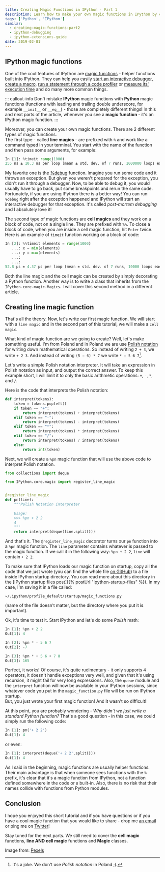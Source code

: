```yaml
---
title: Creating Magic Functions in IPython - Part 1
description: Learn how to make your own magic functions in IPython by creating a line magic function.
tags: ['Python', 'IPython']
similar:
  - creating-magic-functions-part2
  - ipython-debugging
  - ipython-extensions-guide
date: 2019-02-01
---
```


## IPython magic functions

One of the cool features of IPython are [magic functions](https://ipython.readthedocs.io/en/stable/interactive/magics.html) - helper functions built into IPython. They can help you easily [start an interactive debugger](https://ipython.readthedocs.io/en/stable/interactive/magics.html#magic-debug), [create a macro](https://ipython.readthedocs.io/en/stable/interactive/magics.html#magic-save), [run a statement through a code profiler](https://ipython.readthedocs.io/en/stable/interactive/magics.html#magic-prun) or [measure its' execution time](https://ipython.readthedocs.io/en/stable/interactive/magics.html#magic-timeit) and do many more common things.

::: callout-info
Don't mistake **IPython** magic functions with **Python** magic functions (functions with leading and trailing double underscore, for example `__init__` or `__eq__`) - those are completely different things! In this and next parts of the article, whenever you see a **magic function** - it's an IPython magic function.
:::

Moreover, you can create your own magic functions. There are 2 different types of magic functions.  
The first type - called **line magics** - are prefixed with `%` and work like a command typed in your terminal. You start with the name of the function and then pass some arguments, for example:

```python
In [1]: %timeit range(1000)
255 ns ± 10.3 ns per loop (mean ± std. dev. of 7 runs, 1000000 loops each)
```

My favorite one is the [%debug](https://ipython.readthedocs.io/en/stable/interactive/magics.html#magic-debug) function. Imagine you run some code and it throws an exception. But given you weren't prepared for the exception, you didn't run it through a debugger. Now, to be able to debug it, you would usually have to go back, put some breakpoints and rerun the same code. Fortunately, if you are using IPython there is a better way! You can run `%debug` right after the exception happened and IPython will start an interactive debugger for that exception. It's called *post-mortem debugging* and I absolutely love it!

The second type of magic functions are **cell magics** and they work on a block of code, not on a single line. They are prefixed with `%%`. To close a block of code, when you are inside a cell magic function, hit `Enter` twice. Here is an example of `timeit` function working on a block of code:

```python
In [2]: %%timeit elements = range(1000)
   ...: x = min(elements)
   ...: y = max(elements)
   ...:
   ...:
52.8 µs ± 4.37 µs per loop (mean ± std. dev. of 7 runs, 10000 loops each)
```

Both the line magic and the cell magic can be created by simply decorating a Python function. Another way is to write a class that inherits from the `IPython.core.magic.Magics`. I will cover this second method in a different article.

## Creating line magic function

That's all the theory. Now, let's write our first magic function. We will start with a `line magic` and in the second part of this tutorial, we will make a `cell magic`.

What kind of magic function are we going to create? Well, let's make something useful. I'm from Poland and in Poland we are use [Polish notation](https://en.wikipedia.org/wiki/Polish_notation) for writing down mathematical operations. So instead of writing `2 + 3`, we write `+ 2 3`. And instead of writing `(5 − 6) * 7` we write `* − 5 6 7`[^1].

Let's write a simple Polish notation interpreter. It will take an expression in Polish notation as input, and output the correct answer. To keep this example short, I will limit it to only the basic arithmetic operations: `+`, `-`, `*`, and `/`.

Here is the code that interprets the Polish notation:

```python
def interpret(tokens):
    token = tokens.popleft()
    if token == "+":
        return interpret(tokens) + interpret(tokens)
    elif token == "-":
        return interpret(tokens) - interpret(tokens)
    elif token == "*":
        return interpret(tokens) * interpret(tokens)
    elif token == "/":
        return interpret(tokens) / interpret(tokens)
    else:
        return int(token)
```

Next, we will create a `%pn` magic function that will use the above code to interpret Polish notation. 

```python
from collections import deque

from IPython.core.magic import register_line_magic


@register_line_magic
def pn(line):
    """Polish Notation interpreter
    
    Usage:
    >>> %pn + 2 2
    4
    """
    return interpret(deque(line.split()))
```

And that's it. The `@register_line_magic` decorator turns our `pn` function into a `%pn` magic function. The `line` parameter contains whatever is passed to the magic function. If we call it in the following way: `%pn + 2 2`, `line` will contain `+ 2 2`.

To make sure that IPython loads our magic function on startup, copy all the code that we just wrote (you can find the whole file [on GitHub](https://github.com/switowski/blog-resources/blob/master/ipython-magic-functions/magic_functions.py)) to a file inside IPython startup directory. You can read more about this directory in the [IPython startup files post]({% postUrl "ipython-startup-files" %}). In my case, I'm saving it in a file called:

```shell
~/.ipython/profile_default/startup/magic_functions.py
```

(name of the file doesn't matter, but the directory where you put it is important).

Ok, it's time to test it. Start IPython and let's do some *Polish* math:

```python
In [1]: %pn + 2 2
Out[1]: 4

In [2]: %pn * - 5 6 7
Out[2]: -7 

In [3]: %pn * + 5 6 + 7 8
Out[3]: 165
```

Perfect, it works! Of course, it's quite rudimentary - it only supports 4 operators, it doesn't handle exceptions very well, and given that it's using recursion, it might fail for very long expressions. Also, the `queue` module and the `interpret` function will now be available in your IPython sessions, since whatever code you put in the `magic_function.py` file will be run on IPython startup.  
But, you just wrote your first magic function! And it wasn't so difficult!

At this point, you are probably wondering - *Why didn't we just write a standard Python function?* That's a good question - in this case, we could simply run the following code:

```python
In [1]: pn('+ 2 2')
Out[1]: 4
```

or even:

```python
In [1]: interpret(deque('+ 2 2'.split()))
Out[1]: 4
```

As I said in the beginning, magic functions are usually helper functions. Their main advantage is that when someone sees functions with the `%` prefix, it's clear that it's a magic function from IPython, not a function defined somewhere in the code or a built-in. Also, there is no risk that their names collide with functions from Python modules.

## Conclusion

I hope you enjoyed this short tutorial and if you have questions or if you have a cool magic function that you would like to share - drop me [an email](/about#contact) or ping me on [Twitter](https://twitter.com/SebaWitowski)!

Stay tuned for the next parts. We still need to cover the **cell magic** functions, **line AND cell magic** functions and **Magic** classes.

[^1]: It's a joke. We don't use *Polish notation* in Poland ;).

Image from: [Pexels](https://www.pexels.com/photo/actor-adult-business-cards-547593/)

